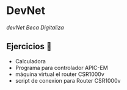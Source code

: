 # DevNet
_devNet Beca Digitaliza_


## Ejercicios 🚀

* Calculadora
* Programa para controlador APIC-EM
* máquina virtual el router CSR1000v
* script de conexion para Router CSR1000v
